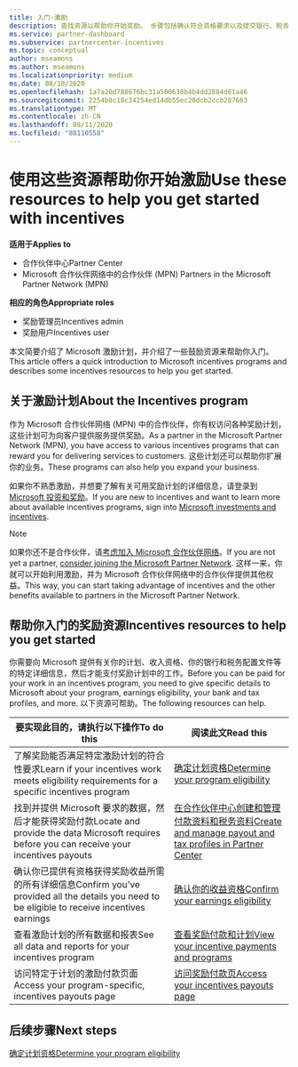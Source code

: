 ```yaml
---
title: 入门-激励
description: 查找资源以帮助你开始奖励。 步骤包括确认符合资格要求以及提交银行、税务和付出详细信息。
ms.service: partner-dashboard
ms.subservice: partnercenter-incentives
ms.topic: conceptual
author: mseamons
ms.author: mseamons
ms.localizationpriority: medium
ms.date: 08/10/2020
ms.openlocfilehash: 1a7a20d788676bc31a500638b4b4dd2884d61a46
ms.sourcegitcommit: 2254b8c18c34254ed14db55ec20dcb2ccb287663
ms.translationtype: MT
ms.contentlocale: zh-CN
ms.lasthandoff: 08/11/2020
ms.locfileid: "88110558"
---
```

# <a name="use-these-resources-to-help-you-get-started-with-incentives"></a><span data-ttu-id="10731-104">使用这些资源帮助你开始激励</span><span class="sxs-lookup"><span data-stu-id="10731-104">Use these resources to help you get started with incentives</span></span>

<span data-ttu-id="10731-105">**适用于**</span><span class="sxs-lookup"><span data-stu-id="10731-105">**Applies to**</span></span>

- <span data-ttu-id="10731-106">合作伙伴中心</span><span class="sxs-lookup"><span data-stu-id="10731-106">Partner Center</span></span>
- <span data-ttu-id="10731-107">Microsoft 合作伙伴网络中的合作伙伴 (MPN) </span><span class="sxs-lookup"><span data-stu-id="10731-107">Partners in the Microsoft Partner Network (MPN)</span></span>

<span data-ttu-id="10731-108">**相应的角色**</span><span class="sxs-lookup"><span data-stu-id="10731-108">**Appropriate roles**</span></span>

- <span data-ttu-id="10731-109">奖励管理员</span><span class="sxs-lookup"><span data-stu-id="10731-109">Incentives admin</span></span>
- <span data-ttu-id="10731-110">奖励用户</span><span class="sxs-lookup"><span data-stu-id="10731-110">Incentives user</span></span>

<span data-ttu-id="10731-111">本文简要介绍了 Microsoft 激励计划，并介绍了一些鼓励资源来帮助你入门。</span><span class="sxs-lookup"><span data-stu-id="10731-111">This article offers a quick introduction to Microsoft incentives programs and describes some incentives resources to help you get started.</span></span>

## <a name="about-the-incentives-program"></a><span data-ttu-id="10731-112">关于激励计划</span><span class="sxs-lookup"><span data-stu-id="10731-112">About the Incentives program</span></span>

<span data-ttu-id="10731-113">作为 Microsoft 合作伙伴网络 (MPN) 中的合作伙伴，你有权访问各种奖励计划，这些计划可为向客户提供服务提供奖励。</span><span class="sxs-lookup"><span data-stu-id="10731-113">As a partner in the Microsoft Partner Network (MPN), you have access to various incentives programs that can reward you for delivering services to customers.</span></span> <span data-ttu-id="10731-114">这些计划还可以帮助你扩展你的业务。</span><span class="sxs-lookup"><span data-stu-id="10731-114">These programs can also help you expand your business.</span></span>

<span data-ttu-id="10731-115">如果你不熟悉激励，并想要了解有关可用奖励计划的详细信息，请登录到[Microsoft 投资和奖励](https://partner.microsoft.com/membership/partner-incentives)。</span><span class="sxs-lookup"><span data-stu-id="10731-115">If you are new to incentives and want to learn more about available incentives programs, sign into [Microsoft investments and incentives](https://partner.microsoft.com/membership/partner-incentives).</span></span>

> [!NOTE]
> <span data-ttu-id="10731-116">如果你还不是合作伙伴，请[考虑加入 Microsoft 合作伙伴网络](https://partner.microsoft.com/membership)。</span><span class="sxs-lookup"><span data-stu-id="10731-116">If you are not yet a partner, [consider joining the Microsoft Partner Network](https://partner.microsoft.com/membership).</span></span> <span data-ttu-id="10731-117">这样一来，你就可以开始利用激励，并为 Microsoft 合作伙伴网络中的合作伙伴提供其他权益。</span><span class="sxs-lookup"><span data-stu-id="10731-117">This way, you can start taking advantage of incentives and the other benefits available to partners in the Microsoft Partner Network.</span></span>  

## <a name="incentives-resources-to-help-you-get-started"></a><span data-ttu-id="10731-118">帮助你入门的奖励资源</span><span class="sxs-lookup"><span data-stu-id="10731-118">Incentives resources to help you get started</span></span>

<span data-ttu-id="10731-119">你需要向 Microsoft 提供有关你的计划、收入资格、你的银行和税务配置文件等的特定详细信息，然后才能支付奖励计划中的工作。</span><span class="sxs-lookup"><span data-stu-id="10731-119">Before you can be paid for your work in an incentives program, you need to give specific details to Microsoft about your program, earnings eligibility, your bank and tax profiles, and more.</span></span> <span data-ttu-id="10731-120">以下资源可帮助。</span><span class="sxs-lookup"><span data-stu-id="10731-120">The following resources can help.</span></span>

|  <span data-ttu-id="10731-121">**要实现此目的，请执行以下操作**</span><span class="sxs-lookup"><span data-stu-id="10731-121">**To do this**</span></span>  |  <span data-ttu-id="10731-122">**阅读此文**</span><span class="sxs-lookup"><span data-stu-id="10731-122">**Read this**</span></span>  |
|--------------|-----------|
| <span data-ttu-id="10731-123">了解奖励能否满足特定激励计划的符合性要求</span><span class="sxs-lookup"><span data-stu-id="10731-123">Learn if your incentives work meets eligibility requirements for a specific incentives program</span></span> | [<span data-ttu-id="10731-124">确定计划资格</span><span class="sxs-lookup"><span data-stu-id="10731-124">Determine your program eligibility</span></span>](incentives-determined-your-program-eligibility.md)  |
| <span data-ttu-id="10731-125">找到并提供 Microsoft 要求的数据，然后才能获得奖励付款</span><span class="sxs-lookup"><span data-stu-id="10731-125">Locate and provide the data Microsoft requires before you can receive your incentives payouts</span></span> | [<span data-ttu-id="10731-126">在合作伙伴中心创建和管理付款资料和税务资料</span><span class="sxs-lookup"><span data-stu-id="10731-126">Create and manage payout and tax profiles in Partner Center</span></span>](incentives-create-and-manage-your-payout-and-tax-profiles.md)  |
| <span data-ttu-id="10731-127">确认你已提供有资格获得奖励收益所需的所有详细信息</span><span class="sxs-lookup"><span data-stu-id="10731-127">Confirm you’ve provided all the details you need to be eligible to receive incentives earnings</span></span> | [<span data-ttu-id="10731-128">确认你的收益资格</span><span class="sxs-lookup"><span data-stu-id="10731-128">Confirm your earnings eligibility</span></span>](incentives-confirm-your-earnings-eligibility.md)  |
| <span data-ttu-id="10731-129">查看激励计划的所有数据和报表</span><span class="sxs-lookup"><span data-stu-id="10731-129">See all data and reports for your incentives program</span></span> | [<span data-ttu-id="10731-130">查看奖励付款和计划</span><span class="sxs-lookup"><span data-stu-id="10731-130">View your incentive payments and programs</span></span>](understand-incentive-payouts.md)  |
| <span data-ttu-id="10731-131">访问特定于计划的激励付款页面</span><span class="sxs-lookup"><span data-stu-id="10731-131">Access your program-specific, incentives payouts page</span></span> | [<span data-ttu-id="10731-132">访问奖励付款页</span><span class="sxs-lookup"><span data-stu-id="10731-132">Access your incentives payouts page</span></span>](incentives-unified-user-guide.md)  |

## <a name="next-steps"></a><span data-ttu-id="10731-133">后续步骤</span><span class="sxs-lookup"><span data-stu-id="10731-133">Next steps</span></span>

[<span data-ttu-id="10731-134">确定计划资格</span><span class="sxs-lookup"><span data-stu-id="10731-134">Determine your program eligibility</span></span>](incentives-determined-your-program-eligibility.md)